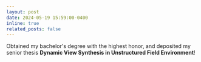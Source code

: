 ```yaml
---
layout: post
date: 2024-05-19 15:59:00-0400
inline: true
related_posts: false
---
```


Obtained my bachelor's degree with the highest honor, and deposited my senior thesis **Dynamic View Synthesis in Unstructured Field Environment**!
